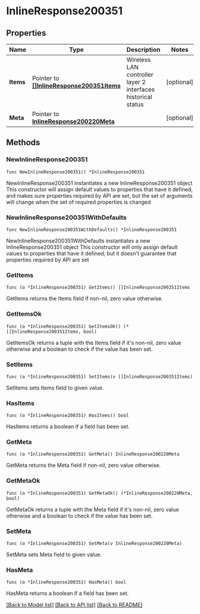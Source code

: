 # InlineResponse200351

## Properties

Name | Type | Description | Notes
------------ | ------------- | ------------- | -------------
**Items** | Pointer to [**[]InlineResponse200351Items**](InlineResponse200351Items.md) | Wireless LAN controller layer 2 interfaces historical status | [optional] 
**Meta** | Pointer to [**InlineResponse200220Meta**](InlineResponse200220Meta.md) |  | [optional] 

## Methods

### NewInlineResponse200351

`func NewInlineResponse200351() *InlineResponse200351`

NewInlineResponse200351 instantiates a new InlineResponse200351 object
This constructor will assign default values to properties that have it defined,
and makes sure properties required by API are set, but the set of arguments
will change when the set of required properties is changed

### NewInlineResponse200351WithDefaults

`func NewInlineResponse200351WithDefaults() *InlineResponse200351`

NewInlineResponse200351WithDefaults instantiates a new InlineResponse200351 object
This constructor will only assign default values to properties that have it defined,
but it doesn't guarantee that properties required by API are set

### GetItems

`func (o *InlineResponse200351) GetItems() []InlineResponse200351Items`

GetItems returns the Items field if non-nil, zero value otherwise.

### GetItemsOk

`func (o *InlineResponse200351) GetItemsOk() (*[]InlineResponse200351Items, bool)`

GetItemsOk returns a tuple with the Items field if it's non-nil, zero value otherwise
and a boolean to check if the value has been set.

### SetItems

`func (o *InlineResponse200351) SetItems(v []InlineResponse200351Items)`

SetItems sets Items field to given value.

### HasItems

`func (o *InlineResponse200351) HasItems() bool`

HasItems returns a boolean if a field has been set.

### GetMeta

`func (o *InlineResponse200351) GetMeta() InlineResponse200220Meta`

GetMeta returns the Meta field if non-nil, zero value otherwise.

### GetMetaOk

`func (o *InlineResponse200351) GetMetaOk() (*InlineResponse200220Meta, bool)`

GetMetaOk returns a tuple with the Meta field if it's non-nil, zero value otherwise
and a boolean to check if the value has been set.

### SetMeta

`func (o *InlineResponse200351) SetMeta(v InlineResponse200220Meta)`

SetMeta sets Meta field to given value.

### HasMeta

`func (o *InlineResponse200351) HasMeta() bool`

HasMeta returns a boolean if a field has been set.


[[Back to Model list]](../README.md#documentation-for-models) [[Back to API list]](../README.md#documentation-for-api-endpoints) [[Back to README]](../README.md)


